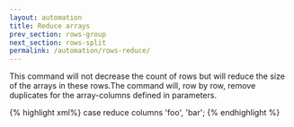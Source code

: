 ```yaml
---
layout: automation
title: Reduce arrays
prev_section: rows-group
next_section: rows-split
permalink: /automation/rows-reduce/
---
```

This command will not decrease the count of rows but will reduce the size of the arrays in these rows.The command will, row by row, remove duplicates for the array-columns defined in parameters.

{% highlight xml%}
case reduce columns 'foo', 'bar';
{% endhighlight %}
